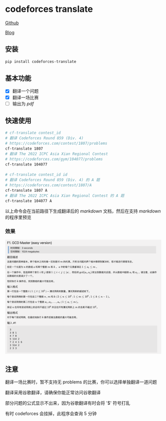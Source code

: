 # codeforces translate

[Github](https://github.com/therehello/codeforces-translate)

[Blog](https://therehello.top/codeforces-translate)

## 安装

```bash
pip install codeforces-translate
```

## 基本功能

- [x] 翻译一个问题
- [x] 翻译一场比赛
- [ ] 输出为 $pdf$

## 快速使用

```bash
# cf-translate contest_id
# 翻译 Codeforces Round 859 (Div. 4)
# https://codeforces.com/contest/1807/problems
cf-translate 1807
# 翻译 The 2022 ICPC Asia Xian Regional Contest
# https://codeforces.com/gym/104077/problems
cf-translate 104077

# cf-translate contest_id id
# 翻译 Codeforces Round 859 (Div. 4) 的 A 题
# https://codeforces.com/contest/1807/A
cf-translate 1807 A
# 翻译 The 2022 ICPC Asia Xian Regional Contest 的 A 题
cf-translate 104077 A
```

以上命令会在当前路径下生成翻译后的 $markdown$ 文档，然后在支持 $markdown$ 的程序里预览

### 效果

![示例](./example.png)

## 注意

翻译一场比赛时，暂不支持无 problems 的比赛，你可以选择单独翻译一道问题

翻译采用谷歌翻译，请确保你能正常访问谷歌翻译

部分问题的公式显示不出来，因为谷歌翻译有时会将 '$' 符号打乱

有时 codeforces 会挂掉，此程序会查询 5 分钟
